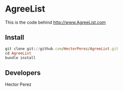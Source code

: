AgreeList
=============
This is the code behind http://www.AgreeList.com

Install
-------
```ruby
git clone git://github.com/HectorPerez/AgreeList.git
cd AgreeList
bundle install
```

Developers
-------
Hector Perez
